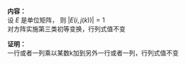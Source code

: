 **内容：**  
设 $E$ 是单位矩阵， 则 $|E(i,j(k))|=1$  
对方阵实施第三类初等变换，行列式值不变  
  
**证明：**  
一行或者一列乘以某数k加到另外一行或者一列，行列式值不变  
  
  
  
